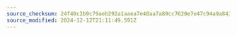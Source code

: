 ```yaml
---
source_checksum: 24f40c2b9c79aeb292a1aaea7e40aa7a89cc7620e7e47c94a9a8433d53b7b365
source_modified: 2024-12-12T21:11:49.591Z
---
```


